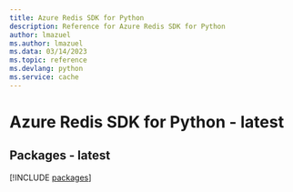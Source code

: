 ```yaml
---
title: Azure Redis SDK for Python
description: Reference for Azure Redis SDK for Python
author: lmazuel
ms.author: lmazuel
ms.data: 03/14/2023
ms.topic: reference
ms.devlang: python
ms.service: cache
---
```

# Azure Redis SDK for Python - latest
## Packages - latest
[!INCLUDE [packages](redis-index.md)]